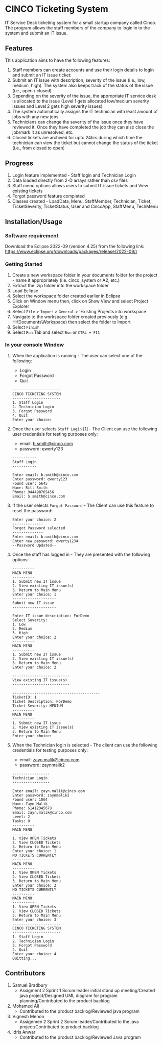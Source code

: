 
# CINCO Ticketing System

IT Service Desk ticketing system for a small startup company called Cinco. The program allows the staff members of the company to login in to the system and submit an IT issue.

## Features
This application aims to have the following features:
1. Staff members can create accounts and use their login details to login and submit an IT issue ticket:
2. Submit an IT issue with description, severity of the issue (i.e., low, medium, high). The system also keeps track of the status of the issue (i.e., open / closed)
3. Depending on the severity of the issue, the appropriate IT service desk is allocated to the issue (Level 1 gets allocated low/medium severity issues and Level 2 gets high severity issues)
4. The system automatically assigns the IT technician with least amount of jobs with any new jobs
5. Technicians can change the severity of the issue once they have reviewed it. Once they have completed the job they can also close the job/mark it as unresolved, etc. 
6. Closed tickets are archived for upto 24hrs during which time the technician can view the ticket but cannot change the status of the ticket (i.e., from closed to open)

## Progress
1. Login feature implemented - Staff login and Technician Login
2. Data loaded directly from 2-D arrays rather than csv files
3. Staff menu options allows users to submit IT issue tickets and View existing tickets
3. Forgot password feature completed
4. Classes created - LoadData, Menu, StaffMember, Technician, Ticket, TicketSeverity, TicketStatus, User and CincoApp, StaffMenu, TechMenu

## Installation/Usage

### Software requirement
Download the Eclipse 2022-09 (version 4.25) from the following link: https://www.eclipse.org/downloads/packages/release/2022-09/r

### Getting Started
1. Create a new workspace folder in your documents folder for the project - name it appropriately (i.e. cinco_system or A2, etc.)
2. Extract the .zip folder into the workspace folder
3. Load Eclipse
4. Select the workspace folder created earlier in Eclipse
5. Click on Window menu then, click on Show View and select Project Explorer
6. Select `File` > `Import` > `General` > 'Existing Projects into workspace`
7. Navigate to the workspace folder created previously (e.g. H:\Documents\Workspace) then select the folder to Import
8. Select `Finish`
9. Select `Run` Tab and select `Run` or `CTRL + F11`

### In your console Window
1. When the application is running - The user can select one of the following:
    - Login
    - Forgot Password
    - Quit
    
    ```
    ----------------------
    CINCO TICKETING SYSTEM
    ----------------------
    1. Staff Login
    2. Technician Login
    3. Forgot Password
    4. Quit
    Enter your choice: 
    ```

2.  Once the user selects `Staff Login` [1] - The Client can use the following user credentials for testing purposes only: 
    - email: b.smith@cinco.com
    - password: qwerty123
    
    ```
    -----------
    Staff Login 
    -----------

    Enter email: b.smith@cinco.com
    Enter password: qwerty123
    Found user: 5645
    Name: Bill Smith
    Phone: 044498765456
    Email: b.smith@cinco.com
    ```

3. If the user selects `Forgot Password` - The Client can use this feature to reset the password:

    ```
    Enter your choice: 2
    --------------
    Forgot Password selected
    --------------
    Enter email: b.smith@cinco.com
    Enter new password: qwerty1234
    --Password Updated--
    ```
4. Once the staff has logged in - They are presented with the following options:
    
    ```
    ----------
    MAIN MENU
    ----------
    1. Submit new IT issue
    2. View existing IT issue(s)
    3. Return to Main Menu
    Enter your choice: 1
    --------------------
    Submit new IT issue 
    --------------------

    Enter IT issue description: ForDemo
    Select Severity:
    1. Low
    2. Medium
    3. High
    Enter your choice: 2
    ----------
    MAIN MENU
    ----------
    1. Submit new IT issue
    2. View existing IT issue(s)
    3. Return to Main Menu
    Enter your choice: 2

    --------------------------
    View existing IT issue(s) 
    --------------------------

    ----------------------------------------
    TicketID: 1
    Ticket Description: ForDemo
    Ticket Severity: MEDIUM
    ----------
    MAIN MENU
    ----------
    1. Submit new IT issue
    2. View existing IT issue(s)
    3. Return to Main Menu
    Enter your choice: 
    ```
5. When the Technician login is selected - The client can use the following credentials for testing purposes only:
    - email: zayn.malik@cinco.com
    - password: zaynmalik2
    
    ```
    -----------------
    Technician Login 
    -----------------

    Enter email: zayn.malik@cinco.com
    Enter password: zaynmalik2
    Found user: 1004
    Name: Zayn Malik
    Phone: 61412345678
    Email: zayn.malik@cinco.com
    Level: 2
    Tasks: 0
    ----------
    MAIN MENU
    ----------
    1. View OPEN Tickets
    2. View CLOSED Tickets
    3. Return to Main Menu
    Enter your choice: 1
    NO TICKETS CURRENTLY
    ----------
    MAIN MENU
    ----------
    1. View OPEN Tickets
    2. View CLOSED Tickets
    3. Return to Main Menu
    Enter your choice: 2
    NO TICKETS CURRENTLY
    ----------
    MAIN MENU
    ----------
    1. View OPEN Tickets
    2. View CLOSED Tickets
    3. Return to Main Menu
    Enter your choice: 3
    ----------------------
    CINCO TICKETING SYSTEM
    ----------------------
    1. Staff Login
    2. Technician Login
    3. Forgot Password
    4. Quit
    Enter your choice: 4
    Quitting...
    ```
    
## Contributors
1. Samuel Bradbury 
    - Assigment 2 Sprint 1 Scrum leader initial stand up meeting/Created java project/Designed UML diagram for program planning/Contributed to the product backlog
2. Mohamed Ali
    - Contributed to the product backlog/Reviewed java program 
3. Vignesh Menon
    - Assignmen 2 Sprint 2 Scrum leader/Contributed to the java project/Contributed to product backlog
4. Idris Anwar
    - Contributed to the product backlog/Reviewed Java program


